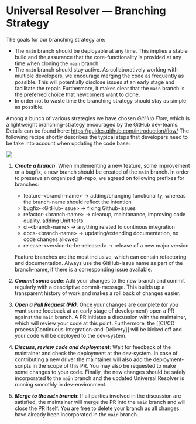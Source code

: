 # Universal Resolver — Branching Strategy

The goals for our branching strategy are:
* The `main` branch should be deployable at any time. This implies a stable build and the assurance that the core-functionality is provided at any time when cloning the `main` branch.
* The `main` branch should stay active. As collaboratively working with multiple developers, we encourage merging the code as frequently as possible. This will potentially disclose issues at an early stage and facilitate the repair. Furthermore, it makes clear that the `main` branch is the preferred choice that newcomers want to clone.
* In order not to waste time the branching strategy should stay as simple as possible.

Among a bunch of various strategies we have chosen *GitHub Flow*, which is a lightweight branching-strategy encouraged by the GitHub dev-teams. Details can be found here: https://guides.github.com/introduction/flow/
The following recipe shortly describes the typical steps that developers need to be take into account when updating the code base:

![](https://hackernoon.com/hn-images/1*iHPPa72N11sBI_JSDEGxEA.png)

1. ***Create a branch***: When implementing a new feature, some improvement or a bugfix, a new branch should be created of the `main` branch. In order to preserve an organized git-repo, we agreed on following prefixes for branches:

    - feature-\<branch-name\> -> adding/changing functionality, whereas the branch-name should reflect the intention
    - bugfix-\<GitHub-issue\> -> fixing Github-issues
    - refactor-\<branch-name\> -> cleanup, maintanance, improving code quality, adding Unit tests
    - ci-\<branch-name\> -> anything related to continous integration
    - docs-\<branch-name\> -> updating/extending documentation, no code changes allowed  
    - release-\<version-to-be-released\> -> release of a new major version
    
    Feature branches are the most inclusive, which can contain refactoring and documentation.
    Always use the GitHub-issue name as part of the branch-name, if there is a corresponding issue available.  

2. ***Commit some code***: Add your changes to the new branch and commit regularly with a descriptive commit-message. This builds up a transparent history of work and makes a roll back of changes easier.
3. ***Open a Pull Request (PR)***: Once your changes are complete (or you want some feedback at an early stage of development) open a PR against the `main` branch. A PR initiates a discussion with the maintainer, which will review your code at this point. Furthermore, the [[CI/CD process|Continuous-Integration-and-Delivery]] will be kicked off and your code will be deployed to the dev-system.
4. ***Discuss, review code and deployment***: Wait for feedback of the maintainer and check the deployment at the dev-system. In case of contributing a new driver the maintainer will also add the deployment-scripts in the scope of this PR. You may also be requested to make some changes to your code. Finally, the new changes should be safely incorporated to the `main` branch and the updated Universal Resolver is running smoothly in dev-environment.
5. ***Merge to the `main` branch***: If all parties involved in the discussion are satisfied, the maintainer will merge the PR into the `main` branch and will close the PR itself. You are free to delete your branch as all changes have already been incorporated in the `main` branch.
